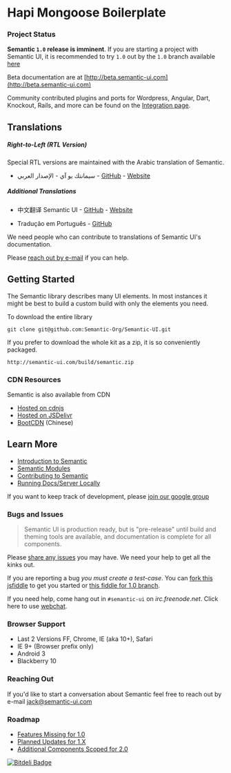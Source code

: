 # Hapi Mongoose Boilerplate

### Project Status

**Semantic ``1.0`` release is imminent**. If you are starting a project with Semantic UI, it is recommended to try ``1.0`` 
out by the ``1.0`` branch available [here](https://github.com/Semantic-Org/Semantic-UI/tree/1.0)

Beta documentation are at [http://beta.semantic-ui.com](http://beta.semantic-ui.com)

Community contributed plugins and ports for Wordpress, Angular, Dart, Knockout, Rails, and more can be found on the [Integration page](https://github.com/Semantic-Org/Semantic-UI/wiki/Integration).

## Translations

##### Right-to-Left (RTL Version)

Special RTL versions are maintained with the Arabic translation of Semantic.

* سيمانتك يو آي - الإصدار العربي - [GitHub](https://github.com/Semantic-Org/Semantic-UI-ar) - [Website](http://semantic-ui.me/)

##### Additional Translations
* 中文翻译 Semantic UI - [GitHub](https://github.com/Semantic-Org/Semantic-UI-zh) - [Website](http://zh.semantic-ui.com/)

* Tradução em Português - [GitHub](https://github.com/Semantic-Org/Semantic-UI-pt-br)

We need people who can contribute to translations of Semantic UI's documentation.

Please [reach out by e-mail](mailto:jack@semantic-ui.com) if you can help.

## Getting Started

The Semantic library describes many UI elements. In most instances it might be best to build a custom build with only the elements you need.

To download the entire library

    git clone git@github.com:Semantic-Org/Semantic-UI.git

If you prefer to download the whole kit as a zip, it is so conveniently packaged.

    http://semantic-ui.com/build/semantic.zip
    
### CDN Resources

Semantic is also available from CDN
* [Hosted on cdnjs](https://cdnjs.com/libraries/semantic-ui)
* [Hosted on JSDelivr](http://www.jsdelivr.com/#!semantic-ui)
* [BootCDN](http://open.bootcss.com/semantic-ui/) (Chinese)

## Learn More

* [Introduction to Semantic](http://www.semantic-ui.com/introduction.html)
* [Semantic Modules](http://www.semantic-ui.com/module.html)
* [Contributing to Semantic](http://semantic-ui.com/project/contributing.html)
* [Running Docs/Server Locally](http://semantic-ui.com/project/development)

If you want to keep track of development, please [join our google group](https://groups.google.com/forum/?hl=en#!forum/semantic-ui)


### Bugs and Issues

> Semantic UI is production ready, but is "pre-release" until build and theming tools are available, and documentation is complete for all components.

Please [share any issues](https://github.com/Semantic-Org/Semantic-UI/issues?state=open) you may have. We need your help to get all the kinks out.

If you are reporting a bug *you must create a test-case*. You can [fork this jsfiddle](http://jsfiddle.net/Vbr9d/42/) to get you started or [this fiddle for 1.0 branch](http://jsfiddle.net/J9MkJ/32/).

If you need help, come hang out in `#semantic-ui` on *irc.freenode.net*.  Click here to use [webchat](http://webchat.freenode.net/?randomnick=1&channels=%23semantic-ui&prompt=1&uio=OT10cnVlJjExPTEyMwb9).

### Browser Support

* Last 2 Versions FF, Chrome, IE (aka 10+), Safari
* IE 9+ (Browser prefix only)
* Android 3
* Blackberry 10

### Reaching Out

If you'd like to start a conversation about Semantic feel free to reach out by e-mail [jack@semantic-ui.com](mailto:jack@semantic-ui.com)


### Roadmap
* [Features Missing for 1.0](https://github.com/Semantic-Org/Semantic-UI/issues?direction=desc&milestone=1&page=1&sort=updated&state=open)
* [Planned Updates for 1.X](https://github.com/Semantic-Org/Semantic-UI/issues?direction=desc&milestone=2&page=1&sort=updated&state=open)
* [Additional Components Scoped for 2.0](https://github.com/Semantic-Org/Semantic-UI/issues?direction=desc&labels=&milestone=3&page=1&sort=updated&state=open)


[![Bitdeli Badge](https://d2weczhvl823v0.cloudfront.net/Semantic-Org/semantic-ui/trend.png)](https://bitdeli.com/free "Bitdeli Badge")
